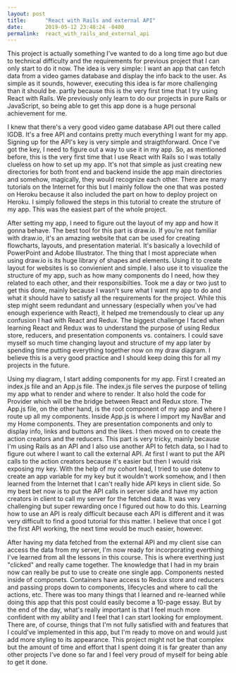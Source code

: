 ```yaml
---
layout: post
title:      "React with Rails and external API"
date:       2019-05-12 23:48:24 -0400
permalink:  react_with_rails_and_external_api
---
```



This project is actually something I've wanted to do a long time ago but due to technical difficulty and the requirements for previous project that I can only start to do it now. The idea is very simple: I want an app that can fetch data from a video games database and display the info back to the user. As simple as it sounds, however, executing this idea is far more challenging than it should be. partly because this is the very first time that I try using React with Rails. We previously only learn to do our projects in pure Rails or JavaScript, so being able to get this app done is a huge personal achievement for me.

I knew that there's a very good video game database API out there called IGDB. It's a free API and contains pretty much everything I want for my app. Signing up for the API's key is very simple and straigthforward. Once I've got the key, I need to figure out a way to use it in my app. So, as mentioned before, this is the very first time that I use React with Rails so I was totally clueless on how to set up my app. It's not that simple as just creating new directories for both front end and backend inside the app main directories and somehow, magically, they would recognize each other. There are many tutorials on the Internet for this but I mainly follow the one that was posted on Heroku because it also included the part on how to deploy project on Heroku. I simply followed the steps in this tutorial to create the struture of my app. This was the easiest part of the whole project.

After setting my app, I need to figure out the layout of my app and how it gonna behave. The best tool for this part is draw.io. If you're not familiar with draw.io, it's an amazing website that can be used for creating flowcharts, layouts, and presentation material. It's basically a lovechild of PowerPoint and Adobe Illustrator. The thing that I most appreciate when using draw.io is its huge library of shapes and elements. Using it to create layout for websites is so convienient and simple. I also use it to visualize the structure of my app, such as how many components do I need, how they related to each other, and their responsibilties. Took me a day or two just to get this done, mainly because I wasn't sure what I want my app to do and what it should have to satisfy all the requirements for the project. While this step might seem redundant and unnessary (especially when you've had enough experience with React), it helped me tremendously to clear up any confusion I had with React and Redux. The biggest challenge I faced when learning React and Redux was to understand the purpose of using Redux store, reducers, and presentation components vs. containers. I could save myself so much time changing layout and structure of my app later by spending time putting everything together now on my draw diagram. I believe this is a very good practice and I should keep doing this for all my projects in the future. 

Using my diagram, I start adding components for my app. First I created an index.js file and an App.js file. The index.js file serves the purpose of telling my app what to render and where to render. It also hold the code for Provider which will be the bridge between React and Redux store. The App.js file, on the other hand, is the root component of my app
and where I route up all my components. Inside App.js is where I import my NavBar and my Home components. They are presentation components and only to display info, links and buttons and the likes. 
I then moved on to create the action creators and the reducers. This part is very tricky, mainly because I'm using Rails as an API and I also use another API to fetch data, so I had to figure out where I want to call the external API. At first I want to put the API calls to the action creators because it's easier but then I would risk exposing my key. With the help of my cohort lead, I tried to use dotenv to create an app variable for my key but it wouldn't work somehow, and I then learned from the Internet that I can't really hide API keys in client side. So my best bet now is to put the API calls in server side and have my action creators in client to call my server for the fetched data. It was very challenging but super rewarding once I figured out how to do this. Learning how to use an API is realy difficult because each API is different and it was very difficult to find a good tutorial for this matter. I believe that once I got the first API working, the next time would be much easier, however. 

After having my data fetched from the external API and my client sise can access the data from my server, I'm now ready for incorporating everthing I've learned from all the lessons in this course. This is where everthing just "clicked" and really came together. The knowledge that I had in my brain now can really be put to use to create one single app. Components nested inside of componets. Containers have access to Redux store and reducers and passing props down to components, lifecycles and where to call the actions, etc. There was too many things that I learned and re-learned while doing this app that this post could easily become a 10-page essay. But by the end of the day, what's really important is that I feel much more confident with my ability and I feel that I can start looking for employment. There are, of course, things that I'm not fully satisfied with and features that I could've implemented in this app, but I'm ready to move on and would just add more styling to its appearance. This project might not be that complex but the amount of time and effort that I spent doing it is far greater than any other projects I've done so far and I feel very proud of myself for being able to get it done.

